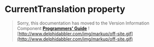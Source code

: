 # CurrentTranslation property #

> Sorry, this documentation has moved to the Version Information Component **[Programmers' Guide](http://wiki.delphidabbler.com/index.php/Docs/TPJVersionInfoCurrentTranslation)** ![http://www.delphidabbler.com/img/markup/off-site.gif](http://www.delphidabbler.com/img/markup/off-site.gif)
